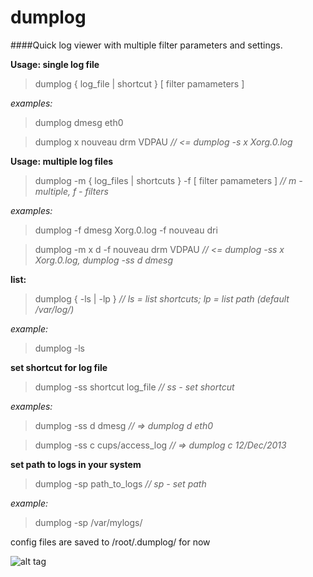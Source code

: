 dumplog
=======

####Quick log viewer with multiple filter parameters and settings.

**Usage: single log file**

> dumplog { log_file | shortcut } [ filter pamameters ]

*examples:*

> dumplog dmesg eth0

> dumplog x nouveau drm VDPAU *// <= dumplog -s x Xorg.0.log*

**Usage: multiple log files**

> dumplog -m { log_files | shortcuts } -f [ filter pamameters ] *// m - multiple, f - filters*

*examples:*

> dumplog -f dmesg Xorg.0.log -f nouveau dri

> dumplog -m x d -f nouveau drm VDPAU *// <= dumplog -ss x Xorg.0.log, dumplog -ss d dmesg*


**list:**

> dumplog { -ls | -lp } *// ls = list shortcuts; lp = list path (default /var/log/)*

*example:*

> dumplog -ls


**set shortcut for log file**

> dumplog -ss shortcut log_file *// ss - set shortcut*

*examples:*

> dumplog -ss d dmesg *// => dumplog d eth0*

> dumplog -ss c cups/access_log *// => dumplog c 12/Dec/2013*


**set path to logs in your system**

> dumplog -sp path_to_logs *// sp - set path*

*example:*

> dumplog -sp /var/mylogs/

config files are saved to /root/.dumplog/ for now

![alt tag](http://www.volny.cz/suchoi/dumplog.png)
